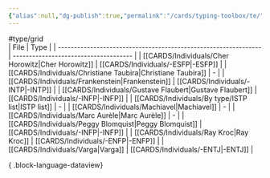```yaml
---
{"alias":null,"dg-publish":true,"permalink":"/cards/typing-toolbox/te/","dgPassFrontmatter":true,"noteIcon":"1","created":"2023-04-08T11:29:15.624+02:00","updated":"2023-05-28T12:44:59.537+02:00"}
---
```


#type/grid  
| File                                                            | Type                                  |
| --------------------------------------------------------------- | ------------------------------------- |
| [[CARDS/Individuals/Cher Horowitz\|Cher Horowitz]]           | [[CARDS/Individuals/-ESFP\|-ESFP]] |
| [[CARDS/Individuals/Christiane Taubira\|Christiane Taubira]] | \-                                    |
| [[CARDS/Individuals/Frankenstein\|Frankenstein]]             | [[CARDS/Individuals/-INTP\|-INTP]] |
| [[CARDS/Individuals/Gustave Flaubert\|Gustave Flaubert]]     | [[CARDS/Individuals/-INFP\|-INFP]] |
| [[CARDS/Individuals/By type/ISTP list\|ISTP list]]           | \-                                    |
| [[CARDS/Individuals/Machiavel\|Machiavel]]                   | \-                                    |
| [[CARDS/Individuals/Marc Aurèle\|Marc Aurèle]]               | \-                                    |
| [[CARDS/Individuals/Peggy Blomquist\|Peggy Blomquist]]       | [[CARDS/Individuals/-INFP\|-INFP]] |
| [[CARDS/Individuals/Ray Kroc\|Ray Kroc]]                     | [[CARDS/Individuals/-ENFP\|-ENFP]] |
| [[CARDS/Individuals/Varga\|Varga]]                           | [[CARDS/Individuals/-ENTJ\|-ENTJ]] |

{ .block-language-dataview}

